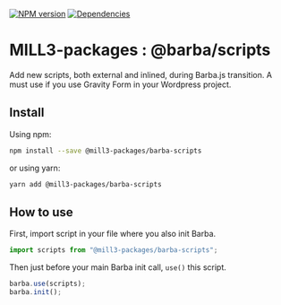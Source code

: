 [![NPM version](https://img.shields.io/npm/v/@mill3-packages/barba-scripts?style=flat-square)](https://www.npmjs.com/package/@mill3-packages/barba-scripts)
[![Dependencies](https://img.shields.io/librariesio/release/npm/@barba/prefetch?style=flat-square)](https://github.com/barbajs/barba/network/dependencies)

# MILL3-packages : @barba/scripts

Add new scripts, both external and inlined, during Barba.js transition. 
A must use if you use Gravity Form in your Wordpress project.

## Install

Using npm:

```sh
npm install --save @mill3-packages/barba-scripts
```

or using yarn:

```sh
yarn add @mill3-packages/barba-scripts
```

## How to use

First, import script in your file where you also init Barba.

```js
import scripts from "@mill3-packages/barba-scripts";
```

Then just before your main Barba init call, `use()` this script.

```js
barba.use(scripts);
barba.init();
```
